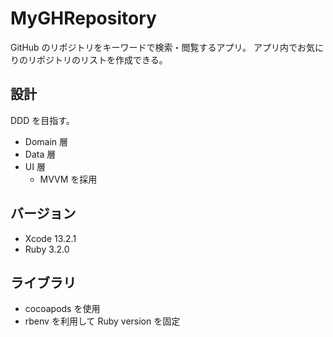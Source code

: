 # MyGHRepository
GitHub のリポジトリをキーワードで検索・閲覧するアプリ。
アプリ内でお気にりのリポジトリのリストを作成できる。

## 設計
DDD を目指す。
- Domain 層
- Data 層
- UI 層
  - MVVM を採用

## バージョン
- Xcode 13.2.1
- Ruby 3.2.0

## ライブラリ
- cocoapods を使用
- rbenv を利用して Ruby version を固定